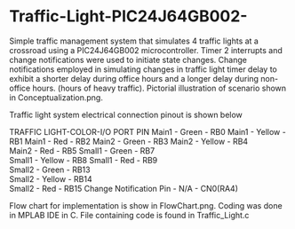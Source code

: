 # Traffic-Light-PIC24J64GB002-
Simple traffic management system that simulates 4 traffic lights at a crossroad using a PIC24J64GB002 microcontroller. Timer 2 interrupts and change notifications were used to initiate state changes. Change notifications employed in simulating changes in traffic light timer delay to exhibit a shorter delay during office hours and a longer delay during non-office hours. (hours of heavy traffic). 
Pictorial illustration of scenario shown in Conceptualization.png.

Traffic light system electrical connection pinout is shown below

TRAFFIC LIGHT-COLOR-I/O PORT PIN
Main1 - Green - RB0	
Main1 - Yellow -RB1	
Main1 - Red -	RB2	
Main2 - Green -	RB3	
Main2 - Yellow - RB4	
Main2 - Red -	RB5	
Small1 - Green - RB7	
Small1 - Yellow -	RB8	
Small1 - Red - RB9	
Small2 - Green - RB13	
Small2 - Yellow -	RB14	
Small2 - Red - RB15
Change Notification Pin - N/A - CN0(RA4)

Flow chart for implementation is show in FlowChart.png.
Coding was done in MPLAB IDE in C. File containing code is found in Traffic_Light.c

